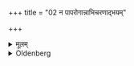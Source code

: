 +++
title = "02 न पापरोगान्नाभिचरणाद्भयम्"

+++

<details><summary>मूलम्</summary>

न पापरोगान्नाभिचरणाद्भयम् २
</details>

<details><summary>Oldenberg</summary>

2. (He who does so) has nothing to fear from serious diseases or from sorcery.
</details>
